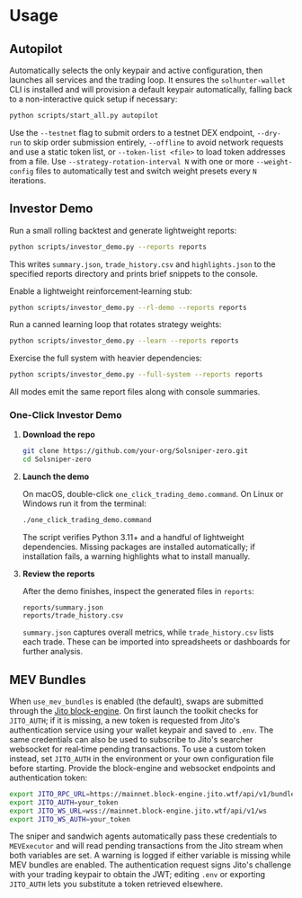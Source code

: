 # Usage

## Autopilot
Automatically selects the only keypair and active configuration, then launches all services and the trading loop. It ensures the
`solhunter-wallet` CLI is installed and will provision a default keypair automatically, falling back to a non-interactive quick
setup if necessary:

```bash
python scripts/start_all.py autopilot
```
Use the `--testnet` flag to submit orders to a testnet DEX endpoint, `--dry-run` to skip order submission entirely, `--offline` to avoid network requests and use a static token list, or `--token-list <file>` to load token addresses from a file. Use `--strategy-rotation-interval N` with one or more `--weight-config` files to automatically test and switch weight presets every `N` iterations.

## Investor Demo

Run a small rolling backtest and generate lightweight reports:

```bash
python scripts/investor_demo.py --reports reports
```

This writes `summary.json`, `trade_history.csv` and `highlights.json` to the
specified reports directory and prints brief snippets to the console.

Enable a lightweight reinforcement‑learning stub:

```bash
python scripts/investor_demo.py --rl-demo --reports reports
```

Run a canned learning loop that rotates strategy weights:

```bash
python scripts/investor_demo.py --learn --reports reports
```

Exercise the full system with heavier dependencies:

```bash
python scripts/investor_demo.py --full-system --reports reports
```

All modes emit the same report files along with console summaries.

### One-Click Investor Demo

1. **Download the repo**

   ```bash
   git clone https://github.com/your-org/Solsniper-zero.git
   cd Solsniper-zero
   ```

2. **Launch the demo**

   On macOS, double-click `one_click_trading_demo.command`. On Linux or Windows run it from the terminal:

   ```bash
   ./one_click_trading_demo.command
   ```

   The script verifies Python 3.11+ and a handful of lightweight dependencies. Missing packages are installed automatically; if installation fails, a warning highlights what to install manually.

3. **Review the reports**

   After the demo finishes, inspect the generated files in `reports`:

   ```text
   reports/summary.json
   reports/trade_history.csv
   ```

   `summary.json` captures overall metrics, while `trade_history.csv` lists each trade. These can be imported into spreadsheets or dashboards for further analysis.

## MEV Bundles

When `use_mev_bundles` is enabled (the default), swaps are submitted
through the [Jito block-engine](https://jito.network/). On first launch
the toolkit checks for `JITO_AUTH`; if it is missing, a new token is
requested from Jito's authentication service using your wallet keypair
and saved to `.env`. The same credentials can also be used to subscribe
to Jito's searcher websocket for real‑time pending transactions. To use
a custom token instead, set `JITO_AUTH` in the environment or your own
configuration file before starting. Provide the block-engine and
websocket endpoints and authentication token:

```bash
export JITO_RPC_URL=https://mainnet.block-engine.jito.wtf/api/v1/bundles
export JITO_AUTH=your_token
export JITO_WS_URL=wss://mainnet.block-engine.jito.wtf/api/v1/ws
export JITO_WS_AUTH=your_token
```

The sniper and sandwich agents automatically pass these credentials to
`MEVExecutor` and will read pending transactions from the Jito stream
when both variables are set. A warning is logged if either variable is
missing while MEV bundles are enabled. The authentication request signs
Jito's challenge with your trading keypair to obtain the JWT; editing
`.env` or exporting `JITO_AUTH` lets you substitute a token retrieved
elsewhere.

